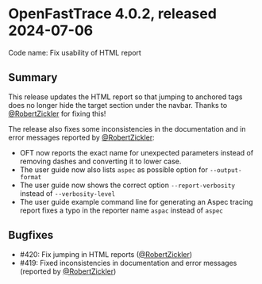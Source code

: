 # OpenFastTrace 4.0.2, released 2024-07-06

Code name: Fix usability of HTML report

## Summary

This release updates the HTML report so that jumping to anchored tags does no longer hide the target section under the navbar. Thanks to [@RobertZickler](https://github.com/RobertZickler) for fixing this!

The release also fixes some inconsistencies in the documentation and in error messages reported by [@RobertZickler](https://github.com/RobertZickler):
* OFT now reports the exact name for unexpected parameters instead of removing dashes and converting it to lower case.
* The user guide now also lists `aspec` as possible option for `--output-format`
* The user guide now shows the correct option `--report-verbosity` instead of `--verbosity-level`
* The user guide example command line for generating an Aspec tracing report fixes a typo in the reporter name `aspac` instead of `aspec`

## Bugfixes

* #420: Fix jumping in HTML reports ([@RobertZickler](https://github.com/RobertZickler))
* #419: Fixed inconsistencies in documentation and error messages (reported by [@RobertZickler](https://github.com/RobertZickler))
